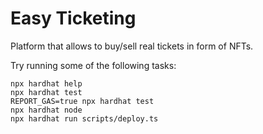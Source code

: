 # Easy Ticketing

Platform that allows to buy/sell real tickets in form of NFTs.

Try running some of the following tasks:

```shell
npx hardhat help
npx hardhat test
REPORT_GAS=true npx hardhat test
npx hardhat node
npx hardhat run scripts/deploy.ts
```
